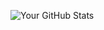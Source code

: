 ![Your GitHub Stats](https://github-readme-stats.vercel.app/api?username=mhasanid&show_icons=true&theme=radical)


